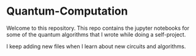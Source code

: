 # Quantum-Computation

Welcome to this repository.
This repo contains the jupyter notebooks for some of the quantum algorithms that I wrote while doing a self-project.

I keep adding new files when I learn about new circuits and algorithms.
